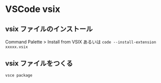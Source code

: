 # VSCode vsix

## vsix ファイルのインストール
Command Palette > Install from VSIX あるいは `code --install-extension xxxxx.vsix`

## vsix ファイルをつくる

```
vsce package
```
